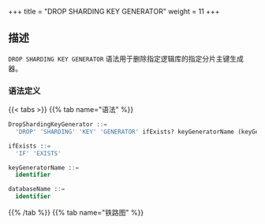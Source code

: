 +++
title = "DROP SHARDING KEY GENERATOR"
weight = 11
+++

## 描述

`DROP SHARDING KEY GENERATOR` 语法用于删除指定逻辑库的指定分片主键生成器。

### 语法定义

{{< tabs >}}
{{% tab name="语法" %}}
```sql
DropShardingKeyGenerator ::=
  'DROP' 'SHARDING' 'KEY' 'GENERATOR' ifExists? keyGeneratorName (keyGeneratorName)* ('FROM' databaseName)?

ifExists ::=
  'IF' 'EXISTS'

keyGeneratorName ::=
  identifier

databaseName ::=
  identifier
```
{{% /tab %}}
{{% tab name="铁路图" %}}
<iframe frameborder="0" name="diagram" id="diagram" width="100%" height="100%"></iframe>
{{% /tab %}}
{{< /tabs >}}

### 补充说明

- 未指定 `databaseName` 时，默认是当前使用的 `DATABASE`。 如果也未使用 `DATABASE` 则会提示 `No database selected`；
- `ifExists` 子句用于避免 `Sharding key generator not exists` 错误。

### 示例

- 删除指定逻辑库的指定分片主键生成器

```sql
DROP SHARDING KEY GENERATOR t_order_snowflake FROM sharding_db;
```

- 删除当前逻辑库的指定分片主键生成器

```sql
DROP SHARDING KEY GENERATOR t_order_snowflake;
```

- 使用 `ifExists` 子句删除分片主键生成器

```sql
DROP SHARDING KEY GENERATOR IF EXISTS t_order_snowflake;
```

### 保留字

`DROP`、`SHARDING`、`KEY`、`GENERATOR`、`FROM`

### 相关链接

- [保留字](/cn/user-manual/shardingsphere-proxy/distsql/syntax/reserved-word/)